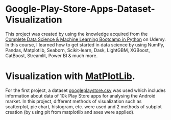 # Google-Play-Store-Apps-Dataset-Visualization
This project was created by using the knowledge acquired from the [Complete Data Science & Machine Learning Bootcamp in Python](https://www.udemy.com/course/data-science-bootcamp-in-python/) on Udemy. In this course, I learned how to get started in data science by using NumPy, Pandas, Matplotlib, Seaborn, Scikit-learn, Dask, LightGBM, XGBoost, CatBoost, Streamlit, Power BI & much more.
# Visualization with [MatPlotLib](https://github.com/matplotlib/matplotlib).
For the first project, a dataset [googleplaystore.csv](https://www.kaggle.com/lava18/google-play-store-apps) was used which includes information about data of 10k Play Store apps for analysing the Android market. In this project, different methods of visualization such as scatterplot, pie chart, histogram, etc. were used and 2 methods of subplot creation (by using plt from matplotlib and axes were applied).
